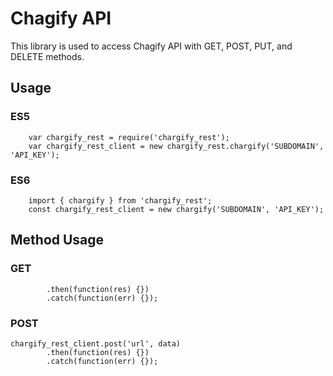# Chagify API
This library is used to access Chagify API with GET, POST, PUT, and DELETE methods.

## Usage 
###  ES5
```
	var chargify_rest = require('chargify_rest');
	var chargify_rest_client = new chargify_rest.chargify('SUBDOMAIN', 'API_KEY');
```

### ES6
```
	import { chargify } from 'chargify_rest';
	const chargify_rest_client = new chargify('SUBDOMAIN', 'API_KEY');
```

## Method Usage
### GET
```chargify_rest_client.get('url')
		.then(function(res) {})
		.catch(function(err) {});
```

### POST
```
chargify_rest_client.post('url', data)
		.then(function(res) {})
		.catch(function(err) {});
```
